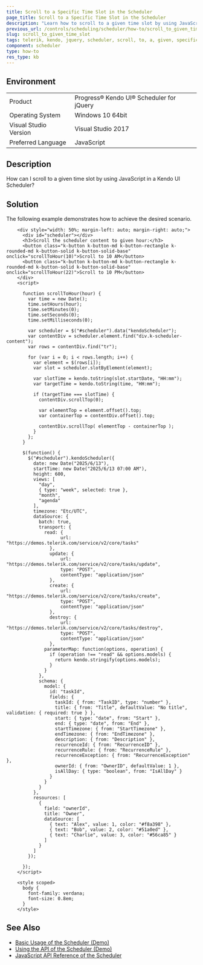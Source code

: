 ```yaml
---
title: Scroll to a Specific Time Slot in the Scheduler
page_title: Scroll to a Specific Time Slot in the Scheduler
description: "Learn how to scroll to a given time slot by using JavaScript in a Kendo UI for jQuery Scheduler."
previous_url: /controls/scheduling/scheduler/how-to/scroll_to_given_time_slot, /controls/scheduling/scheduler/how-to/scrolling/scroll_to_given_time_slot
slug: scroll_to_given_time_slot
tags: telerik, kendo, jquery, scheduler, scroll, to, a, given, specific, timeslot 
component: scheduler
type: how-to
res_type: kb
---
```


## Environment

<table>
 <tr>
  <td>Product</td>
  <td>Progress® Kendo UI® Scheduler for jQuery</td>
 </tr>
 <tr>
  <td>Operating System</td>
  <td>Windows 10 64bit</td>
 </tr>
 <tr>
  <td>Visual Studio Version</td>
  <td>Visual Studio 2017</td>
 </tr>
 <tr>
  <td>Preferred Language</td>
  <td>JavaScript</td>
 </tr>
</table>

## Description

How can I scroll to a given time slot by using JavaScript in a Kendo UI Scheduler?

## Solution

The following example demonstrates how to achieve the desired scenario.

```dojo
    <div style="width: 50%; margin-left: auto; margin-right: auto;">
      <div id="scheduler"></div>
      <h3>Scroll the scheduler content to given hour:</h3>
      <button class="k-button k-button-md k-button-rectangle k-rounded-md k-button-solid k-button-solid-base" onclick="scrollToHour(10)">Scroll to 10 AM</button>
      <button class="k-button k-button-md k-button-rectangle k-rounded-md k-button-solid k-button-solid-base" onclick="scrollToHour(22)">Scroll to 10 PM</button>
    </div>
    <script>

      function scrollToHour(hour) {
        var time = new Date();
        time.setHours(hour);
        time.setMinutes(0);
        time.setSeconds(0);
        time.setMilliseconds(0);

        var scheduler = $("#scheduler").data("kendoScheduler");
        var contentDiv = scheduler.element.find("div.k-scheduler-content");
        var rows = contentDiv.find("tr");

        for (var i = 0; i < rows.length; i++) {
          var element = $(rows[i]);
          var slot = scheduler.slotByElement(element);

          var slotTime = kendo.toString(slot.startDate, "HH:mm");
          var targetTime = kendo.toString(time, "HH:mm");

          if (targetTime === slotTime) {
            contentDiv.scrollTop(0);

            var elementTop = element.offset().top;
            var containerTop = contentDiv.offset().top;

            contentDiv.scrollTop( elementTop - containerTop );
          }
        };
      }

      $(function() {
        $("#scheduler").kendoScheduler({
          date: new Date("2025/6/13"),
          startTime: new Date("2025/6/13 07:00 AM"),
          height: 600,
          views: [
            "day",
            { type: "week", selected: true },
            "month",
            "agenda"
          ],
          timezone: "Etc/UTC",
          dataSource: {
            batch: true,
            transport: {
              read: {
                    url: "https://demos.telerik.com/service/v2/core/tasks"
                },
                update: {
                    url: "https://demos.telerik.com/service/v2/core/tasks/update",
                    type: "POST",
                    contentType: "application/json"
                },
                create: {
                    url: "https://demos.telerik.com/service/v2/core/tasks/create",
                    type: "POST",
                    contentType: "application/json"
                },
                destroy: {
                    url: "https://demos.telerik.com/service/v2/core/tasks/destroy",
                    type: "POST",
                    contentType: "application/json"
                },
              parameterMap: function(options, operation) {
                if (operation !== "read" && options.models) {
                  return kendo.stringify(options.models);
                }
              }
            },
            schema: {
              model: {
                id: "taskId",
                fields: {
                  taskId: { from: "TaskID", type: "number" },
                  title: { from: "Title", defaultValue: "No title", validation: { required: true } },
                  start: { type: "date", from: "Start" },
                  end: { type: "date", from: "End" },
                  startTimezone: { from: "StartTimezone" },
                  endTimezone: { from: "EndTimezone" },
                  description: { from: "Description" },
                  recurrenceId: { from: "RecurrenceID" },
                  recurrenceRule: { from: "RecurrenceRule" },
                  recurrenceException: { from: "RecurrenceException" },
                  ownerId: { from: "OwnerID", defaultValue: 1 },
                  isAllDay: { type: "boolean", from: "IsAllDay" }
                }
              }
            }
          },
          resources: [
            {
              field: "ownerId",
              title: "Owner",
              dataSource: [
                { text: "Alex", value: 1, color: "#f8a398" },
                { text: "Bob", value: 2, color: "#51a0ed" },
                { text: "Charlie", value: 3, color: "#56ca85" }
              ]
            }
          ]
        });

      });
    </script>

    <style scoped>
      body {
        font-family: verdana;
        font-size: 0.8em;
      }
    </style>

```

## See Also

* [Basic Usage of the Scheduler (Demo)](https://demos.telerik.com/kendo-ui/scheduler/index)
* [Using the API of the Scheduler (Demo)](https://demos.telerik.com/kendo-ui/scheduler/api)
* [JavaScript API Reference of the Scheduler](/api/javascript/ui/scheduler)
